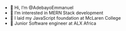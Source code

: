 - 👋 Hi, I’m @AdebayoEmmanuel
- 👀 I’m interested in MERN Stack development
- 🌱 I laid my JavaScript foundation at McLaren College
- 🐝 Junior Software engineer at ALX Africa

<!---
AdebayoEmmanuel/AdebayoEmmanuel is a ✨ special ✨ repository because its `README.md` (this file) appears on your GitHub profile.
You can click the Preview link to take a look at your changes.
--->

